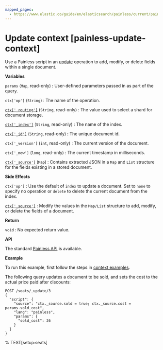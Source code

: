 ```yaml
---
mapped_pages:
  - https://www.elastic.co/guide/en/elasticsearch/painless/current/painless-update-context.html
---
```


# Update context [painless-update-context]

Use a Painless script in an [update](https://www.elastic.co/docs/api/doc/elasticsearch/operation/operation-update) operation to add, modify, or delete fields within a single document.

**Variables**

`params` (`Map`, read-only)
:   User-defined parameters passed in as part of the query.

`ctx['op']` (`String`)
:   The name of the operation.

[`ctx['_routing']`](/reference/elasticsearch/mapping-reference/mapping-routing-field.md) (`String`, read-only)
:   The value used to select a shard for document storage.

[`ctx['_index']`](/reference/elasticsearch/mapping-reference/mapping-index-field.md) (`String`, read-only)
:   The name of the index.

[`ctx['_id']`](/reference/elasticsearch/mapping-reference/mapping-id-field.md) (`String`, read-only)
:   The unique document id.

`ctx['_version']` (`int`, read-only)
:   The current version of the document.

`ctx['_now']` (`long`, read-only)
:   The current timestamp in milliseconds.

[`ctx['_source']`](/reference/elasticsearch/mapping-reference/mapping-source-field.md) (`Map`)
:   Contains extracted JSON in a `Map` and `List` structure for the fields existing in a stored document.

**Side Effects**

`ctx['op']`
:   Use the default of `index` to update a document. Set to `none` to specify no operation or `delete` to delete the current document from the index.

[`ctx['_source']`](/reference/elasticsearch/mapping-reference/mapping-source-field.md)
:   Modify the values in the `Map/List` structure to add, modify, or delete the fields of a document.

**Return**

`void`
:   No expected return value.

**API**

The standard [Painless API](https://www.elastic.co/guide/en/elasticsearch/painless/current/painless-api-reference-shared.html) is available.

**Example**

To run this example, first follow the steps in [context examples](/reference/scripting-languages/painless/painless-context-examples.md).

The following query updates a document to be sold, and sets the cost to the actual price paid after discounts:

```console
POST /seats/_update/3
{
  "script": {
    "source": "ctx._source.sold = true; ctx._source.cost = params.sold_cost",
    "lang": "painless",
    "params": {
      "sold_cost": 26
    }
  }
}
```
%  TEST[setup:seats]
